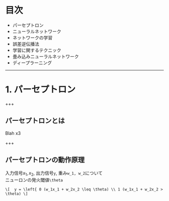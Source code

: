 # 目次

- パーセプトロン
- ニューラルネットワーク
- ネットワークの学習
- 誤差逆伝播法
- 学習に関するテクニック
- 畳み込みニューラルネットワーク
- ディープラーニング

---

# 1. パーセプトロン

+++

## パーセプトロンとは

Blah x3

+++

## パーセプトロンの動作原理

入力信号$x_1, x_2$, 出力信号`y`, 重み`w_1, w_2`について\
ニューロンの発火閾値`\theta`

`\[ 
y = \left{
0 (w_1x_1 + w_2x_2 \leq \theta) \\
1 (w_1x_1 + w_2x_2 > \theta)
\]`
